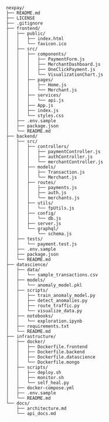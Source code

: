         nexpay/
        ├── README.md
        ├── LICENSE
        ├── .gitignore
        ├── frontend/
        │   ├── public/
        │   │   ├── index.html
        │   │   └── favicon.ico
        │   ├── src/
        │   │   ├── components/
        │   │   │   ├── PaymentForm.js
        │   │   │   ├── MerchantDashboard.js
        │   │   │   ├── OneClickPayment.js
        │   │   │   └── VisualizationChart.js
        │   │   ├── pages/
        │   │   │   ├── Home.js
        │   │   │   └── Merchant.js
        │   │   ├── services/
        │   │   │   └── api.js
        │   │   ├── App.js
        │   │   ├── index.js
        │   │   └── styles.css
        │   ├── .env.sample
        │   ├── package.json
        │   └── README.md
        ├── backend/
        │   ├── src/
        │   │   ├── controllers/
        │   │   │   ├── paymentController.js
        │   │   │   ├── authController.js
        │   │   │   └── merchantController.js
        │   │   ├── models/
        │   │   │   ├── Transaction.js
        │   │   │   └── Merchant.js
        │   │   ├── routes/
        │   │   │   ├── payments.js
        │   │   │   ├── auth.js
        │   │   │   └── merchants.js
        │   │   ├── utils/
        │   │   │   └── fpUtils.js
        │   │   ├── config/
        │   │   │   └── db.js
        │   │   ├── server.js
        │   │   └── graphql/
        │   │       └── schema.js
        │   ├── tests/
        │   │   └── payment.test.js
        │   ├── .env.sample
        │   ├── package.json
        │   └── README.md
        ├── datascience/
        │   ├── data/
        │   │   └── sample_transactions.csv
        │   ├── models/
        │   │   └── anomaly_model.pkl
        │   ├── scripts/
        │   │   ├── train_anomaly_model.py
        │   │   ├── detect_anomalies.py
        │   │   ├── route_traffic.py
        │   │   └── visualize_data.py
        │   ├── notebooks/
        │   │   └── exploration.ipynb
        │   ├── requirements.txt
        │   └── README.md
        ├── infrastructure/
        │   ├── docker/
        │   │   ├── Dockerfile.frontend
        │   │   ├── Dockerfile.backend
        │   │   ├── Dockerfile.datascience
        │   │   └── Dockerfile.mongo
        │   ├── scripts/
        │   │   ├── deploy.sh
        │   │   ├── monitor.sh
        │   │   └── self_heal.py
        │   ├── docker-compose.yml
        │   ├── .env.sample
        │   └── README.md
        └── docs/
            ├── architecture.md
            └── api_docs.md
